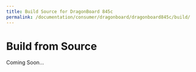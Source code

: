 ```yaml
---
title: Build Source for DragonBoard 845c
permalink: /documentation/consumer/dragonboard/dragonboard845c/build/
---
```

# Build from Source

Coming Soon...
